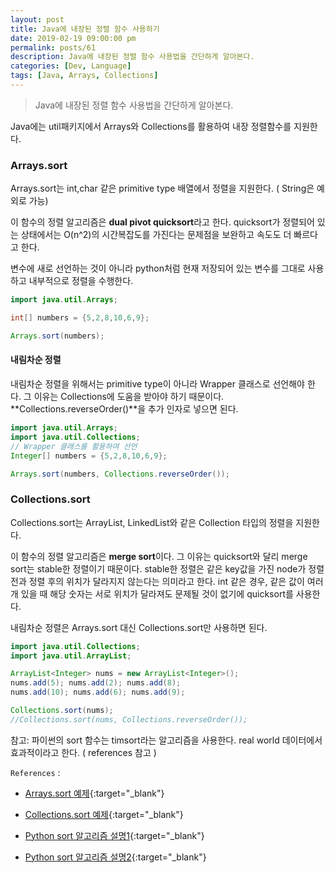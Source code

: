 ```yaml
---
layout: post
title: Java에 내장된 정렬 함수 사용하기
date: 2019-02-19 09:00:00 pm
permalink: posts/61
description: Java에 내장된 정렬 함수 사용법을 간단하게 알아본다.
categories: [Dev, Language]
tags: [Java, Arrays, Collections]
---
```


> Java에 내장된 정렬 함수 사용법을 간단하게 알아본다.

Java에는 util패키지에서 Arrays와 Collections를 활용하여 내장 정렬함수를 지원한다.

### Arrays.sort

Arrays.sort는 int,char 같은 primitive type 배열에서 정렬을 지원한다. ( String은 예외로 가능)

이 함수의 정렬 알고리즘은 **dual pivot quicksort**라고 한다. quicksort가 정렬되어 있는 상태에서는 O(n^2)의 시간복잡도를 가진다는 문제점을 보완하고 속도도 더 빠르다고 한다.

변수에 새로 선언하는 것이 아니라 python처럼 현재 저장되어 있는 변수를 그대로 사용하고 내부적으로 정렬을 수행한다.

``` java
import java.util.Arrays;

int[] numbers = {5,2,8,10,6,9};

Arrays.sort(numbers);
```

#### 내림차순 정렬

내림차순 정렬을 위해서는 primitive type이 아니라 Wrapper 클래스로 선언해야 한다. 그 이유는 Collections에 도움을 받아야 하기 때문이다. **Collections.reverseOrder()**을 추가 인자로 넣으면 된다.

``` java
import java.util.Arrays;
import java.util.Collections;
// Wrapper 클래스를 활용하여 선언
Integer[] numbers = {5,2,8,10,6,9};

Arrays.sort(numbers, Collections.reverseOrder());
```

### Collections.sort

Collections.sort는 ArrayList, LinkedList와 같은 Collection 타입의 정렬을 지원한다. 

이 함수의 정렬 알고리즘은 **merge sort**이다. 그 이유는 quicksort와 달리 merge sort는 stable한 정렬이기 때문이다. stable한 정렬은 같은 key값을 가진 node가 정렬 전과 정렬 후의 위치가 달라지지 않는다는 의미라고 한다. int 같은 경우, 같은 값이 여러 개 있을 때 해당 숫자는 서로 위치가 달라져도 문제될 것이 없기에 quicksort를 사용한다.

내림차순 정렬은 Arrays.sort 대신 Collections.sort만 사용하면 된다.

``` java
import java.util.Collections;
import java.util.ArrayList;

ArrayList<Integer> nums = new ArrayList<Integer>();
nums.add(5); nums.add(2); nums.add(8);
nums.add(10); nums.add(6); nums.add(9);

Collections.sort(nums);
//Collections.sort(nums, Collections.reverseOrder());
```

참고: 파이썬의 sort 함수는 timsort라는 알고리즘을 사용한다. real world 데이터에서 효과적이라고 한다. ( references 참고 )

`References` : 

* [Arrays.sort 예제](https://www.geeksforgeeks.org/arrays-sort-in-java-with-examples/
){:target="_blank"}

* [Collections.sort 예제](https://www.geeksforgeeks.org/arrays-sort-in-java-with-examples/
){:target="_blank"}

* [Python sort 알고리즘 설명1](https://hackernoon.com/timsort-the-fastest-sorting-algorithm-youve-never-heard-of-36b28417f399){:target="_blank"}

* [Python sort 알고리즘 설명2](https://dev.to/s_awdesh/timsort-fastest-sorting-algorithm-for-real-world-problems--2jhd
){:target="_blank"}